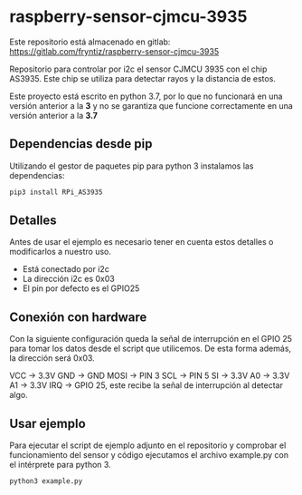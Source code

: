 # raspberry-sensor-cjmcu-3935

Este repositorio está almacenado en gitlab:
https://gitlab.com/fryntiz/raspberry-sensor-cjmcu-3935

Repositorio para controlar por i2c el sensor CJMCU 3935 con el chip AS3935.
Este chip se utiliza para detectar rayos y la distancia de estos.

Este proyecto está escrito en python 3.7, por lo que no funcionará en una
versión anterior a la **3** y no se garantiza que funcione correctamente en
una versión anterior a la **3.7**

## Dependencias desde pip

Utilizando el gestor de paquetes pip para python 3 instalamos las dependencias:

```bash
pip3 install RPi_AS3935
```

## Detalles

Antes de usar el ejemplo es necesario tener en cuenta estos detalles o
modificarlos a nuestro uso.

- Está conectado por i2c
- La dirección i2c es 0x03
- El pin por defecto es el GPIO25

## Conexión con hardware

Con la siguiente configuración queda la señal de interrupción en el GPIO 25 para tomar los datos desde el script que utilicemos.
De esta forma además, la dirección será 0x03.

VCC → 3.3V
GND → GND
MOSI → PIN 3
SCL → PIN 5
SI → 3.3V
A0 → 3.3V
A1 → 3.3V
IRQ → GPIO 25, este recibe la señal de interrupción al detectar algo.

## Usar ejemplo

Para ejecutar el script de ejemplo adjunto en el repositorio y comprobar
el funcionamiento del sensor y código ejecutamos el archivo example.py con
el intérprete para python 3.

```bash
python3 example.py
```